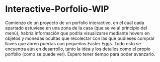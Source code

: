 # Interactive-Porfolio-WIP
Comienzo de un proyecto de un porfolio interactivo, en el cual cada apartado estuviese en una zona de la casa (que se ve al principio del menú), habría información que podría visualizarse mediante hovers en objetos y monedas ocultas que recolectar con las que pudieses comprar llaves que abren puertas con pequeños Easter Eggs. Todo esto se encuentra aún en desarrollo, tanto la idea y los detalles como el propio porfolio (como se puede ver).
Espero tener tiempo para poder avanzarlo.
